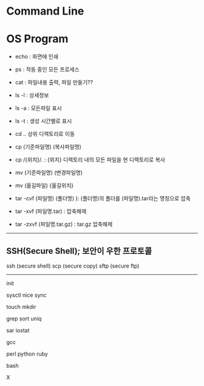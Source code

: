 # Command Line
# OS Program

* echo : 화면에 인쇄
* ps : 작동 중인 모든 프로세스 
* cat : 파일내용 출력, 파일 만들기??

* ls -l : 상세정보
* ls -a : 모든파일 표시
* ls -t : 생성 시간별로 표시

* cd .. 상위 디렉토리로 이동

* cp (기준파일명) (복사파일명)
* cp /{위치}/*.* : {위치} 디렉토리 내의 모든 파일을 현 디렉토리로 복사

* mv (기준파일명) (변경파일명)
* mv (옮길파일) {옮길위치}

* tar -cvf (파일명) (폴더명) ): (폴더명)의 폴더를 (파일명).tar라는 명칭으로 압축
* tar -xvf (파일명.tar) : 압축해제
* tar -zxvf (파일명.tar.gz) : tar.gz 압축해제

---

## SSH(Secure Shell); 보안이 우한 프로토콜

ssh (secure shell)
scp (secure copy)
sftp (secure ftp)

---

init

sysctl
nice
sync

touch
mkdir

grep
sort
uniq

sar
iostat

gcc

perl
python
ruby

bash

X